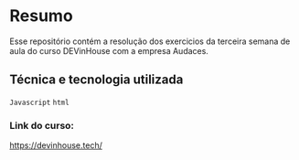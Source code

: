 # Resumo

Esse repositório contém a resolução dos exercicios da terceira semana de aula do curso DEVinHouse com a empresa Audaces.

## Técnica e tecnologia utilizada

`Javascript`
`html`

### Link do curso:

https://devinhouse.tech/
